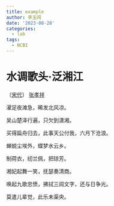 ```yaml
---
title: example
author: 李玉闯
date: '2023-08-28'
categories:
  - lab
tags:
  - NCBI
---
```


# 水调歌头·泛湘江

〔[宋代](https://www.zuowenxue.com/gushi/songdai/)〕 [张孝祥](https://www.zuowenxue.com/zuozhe/22284.html)

濯足夜滩急，晞发北风凉。

吴山楚泽行遍，只欠到潇湘。

买得扁舟归去，此事天公付我，六月下沧浪。

蝉蜕尘埃外，蝶梦水云乡。

制荷衣，纫兰佩，把琼芳。

湘妃起舞一笑，抚瑟奏清商。

唤起九歌忠愤，拂拭三闾文字，还与日争光。

莫遣儿辈觉，此乐未渠央。
